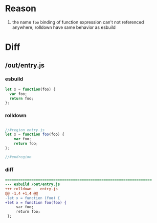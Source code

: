 # Reason
1. the name `foo` binding of function expression can't not referenced anywhere, rolldown have same behavior as esbuild
# Diff
## /out/entry.js
### esbuild
```js
let x = function(foo) {
  var foo;
  return foo;
};
```
### rolldown
```js

//#region entry.js
let x = function foo(foo) {
	var foo;
	return foo;
};

//#endregion
```
### diff
```diff
===================================================================
--- esbuild	/out/entry.js
+++ rolldown	entry.js
@@ -1,4 +1,4 @@
-let x = function (foo) {
+let x = function foo(foo) {
     var foo;
     return foo;
 };

```